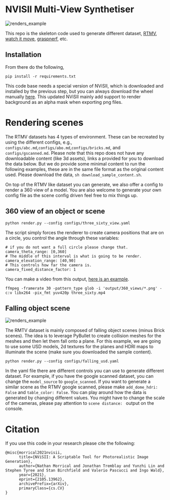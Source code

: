 # NVISII Multi-View Synthetiser 

![renders_example](https://i.imgur.com/O2BrQ2u.jpg)

This repo is the skeleton code used to generate different dataset, [RTMV](https://www.cs.umd.edu/~mmeshry/projects/rtmv/), [watch it move](https://nvlabs.github.io/watch-it-move/), [graspnerf](https://nerfgrasp.github.io/), etc.

## Installation 

From there do the following, 
```
pip install -r requirements.txt
``` 
This code base needs a special version of NViSII, which is  downloaded and installed by the previous step, but you can always download the wheel manually [here](https://www.dropbox.com/s/m85v7ts981xs090/nvisii-1.2.dev47%2Bgf122b5b.72-cp36-cp36m-manylinux2014_x86_64.whl?dl=0).
This updated NViSII mainly add support to render background as an alpha mask when exporting png files. 


# Rendering scenes

The RTMV datasets has 4 types of environment. These can be recreated by using the different configs, e.g., `configs/abc.md`,`configs/abo.md`,`configs/bricks.md`, and `configs/gscanned.md`. 
Please note that this repo does not have any downloadable content (like 3d assets), links a provided for you to download the data below. 
But we do provide some minimal content to run the following examples, these are in the same file format as the original content used. Please download the data, `sh download_sample_content.sh`. 

On top of the RTMV like dataset you can generate, we also offer a config to render a 360 view of a model. You are also welcome to generate your own config file as the scene config driven feel free to mix things up. 

## 360 view of an object or scene
```
python render.py --config configs/three_sixty_view.yaml
```

The script simply forces the renderer to create camera positions that are on a circle, you control the angle through these variables: 
```
# if you do not want a full circle please change that. 
camera_theta_range: [0,360]
# The middle of this interval is what is going to be render. 
camera_elevation_range: [40,90]
# This controls how far the camera is.
camera_fixed_distance_factor: 1
```
You can make a video from this output, [here is an example](https://imgur.com/u2GhoyK). 
```
ffmpeg -framerate 30 -pattern_type glob -i 'output/360_views/*.png' -c:v libx264 -pix_fmt yuv420p three_sixty.mp4
```

## Falling object scene

![renders_example](https://i.imgur.com/ytgv1wg.jpg)

The RMTV dataset is mainly composed of falling object scenes (minus Brick scenes). The idea is to leverage PyBullet to create collision meshes for the meshes and then let them fall onto a plane. For this example, we are going to use some USD models, 2d textures for the planes and HDRI maps to illuminate the scene (make sure you downloaded the sample content).

```
python render.py --config configs/falling_usd.yaml 
```

In the yaml file there are different controls you can use to generate different dataset. For example, if you have the google scanned dataset, you can change the `model_source` to `google_scanned`. If you want to generate a similar scene as the RTMV google scanned, please make `add_dome_hdri: False` and `table_color: False`. You can play around how the data is generated by changing different values. You might have to change the scale of the cameras, please pay attention to `scene distance: ` output on the console. 


# Citation
If you use this code in your research please cite the following: 
```
@misc{morrical2021nvisii,
      title={NViSII: A Scriptable Tool for Photorealistic Image Generation}, 
      author={Nathan Morrical and Jonathan Tremblay and Yunzhi Lin and Stephen Tyree and Stan Birchfield and Valerio Pascucci and Ingo Wald},
      year={2021},
      eprint={2105.13962},
      archivePrefix={arXiv},
      primaryClass={cs.CV}
}
```